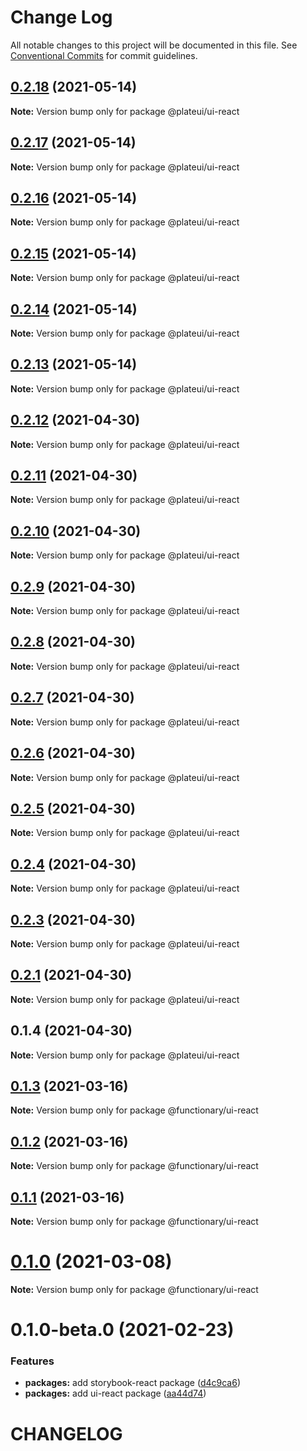 # Change Log

All notable changes to this project will be documented in this file.
See [Conventional Commits](https://conventionalcommits.org) for commit guidelines.

## [0.2.18](https://github.com/wraft/plateui/compare/@plateui/ui-react@0.2.17...@plateui/ui-react@0.2.18) (2021-05-14)

**Note:** Version bump only for package @plateui/ui-react





## [0.2.17](https://github.com/wraft/plateui/compare/@plateui/ui-react@0.2.16...@plateui/ui-react@0.2.17) (2021-05-14)

**Note:** Version bump only for package @plateui/ui-react





## [0.2.16](https://github.com/wraft/plateui/compare/@plateui/ui-react@0.2.15...@plateui/ui-react@0.2.16) (2021-05-14)

**Note:** Version bump only for package @plateui/ui-react





## [0.2.15](https://github.com/wraft/plateui/compare/@plateui/ui-react@0.2.14...@plateui/ui-react@0.2.15) (2021-05-14)

**Note:** Version bump only for package @plateui/ui-react





## [0.2.14](https://github.com/wraft/plateui/compare/@plateui/ui-react@0.2.13...@plateui/ui-react@0.2.14) (2021-05-14)

**Note:** Version bump only for package @plateui/ui-react





## [0.2.13](https://github.com/wraft/plateui/compare/@plateui/ui-react@0.2.12...@plateui/ui-react@0.2.13) (2021-05-14)

**Note:** Version bump only for package @plateui/ui-react





## [0.2.12](https://github.com/wraft/plateui/compare/@plateui/ui-react@0.2.11...@plateui/ui-react@0.2.12) (2021-04-30)

**Note:** Version bump only for package @plateui/ui-react





## [0.2.11](https://github.com/wraft/plate/compare/@plateui/ui-react@0.2.10...@plateui/ui-react@0.2.11) (2021-04-30)

**Note:** Version bump only for package @plateui/ui-react





## [0.2.10](https://github.com/wraft/plate/compare/@plateui/ui-react@0.2.9...@plateui/ui-react@0.2.10) (2021-04-30)

**Note:** Version bump only for package @plateui/ui-react





## [0.2.9](https://github.com/wraft/plate/compare/@plateui/ui-react@0.2.8...@plateui/ui-react@0.2.9) (2021-04-30)

**Note:** Version bump only for package @plateui/ui-react





## [0.2.8](https://github.com/wraft/plate/compare/@plateui/ui-react@0.2.7...@plateui/ui-react@0.2.8) (2021-04-30)

**Note:** Version bump only for package @plateui/ui-react





## [0.2.7](https://github.com/wraft/plate/compare/@plateui/ui-react@0.2.6...@plateui/ui-react@0.2.7) (2021-04-30)

**Note:** Version bump only for package @plateui/ui-react





## [0.2.6](https://github.com/wraft/plate/compare/@plateui/ui-react@0.2.5...@plateui/ui-react@0.2.6) (2021-04-30)

**Note:** Version bump only for package @plateui/ui-react





## [0.2.5](https://github.com/wraft/plate/compare/@plateui/ui-react@0.2.4...@plateui/ui-react@0.2.5) (2021-04-30)

**Note:** Version bump only for package @plateui/ui-react





## [0.2.4](https://github.com/wraft/plate/compare/@plateui/ui-react@0.2.3...@plateui/ui-react@0.2.4) (2021-04-30)

**Note:** Version bump only for package @plateui/ui-react





## [0.2.3](https://github.com/wraft/plate/compare/@plateui/ui-react@0.2.1...@plateui/ui-react@0.2.3) (2021-04-30)

**Note:** Version bump only for package @plateui/ui-react





## [0.2.1](https://github.com/wraft/plate/compare/@plateui/ui-react@0.1.4...@plateui/ui-react@0.2.1) (2021-04-30)

**Note:** Version bump only for package @plateui/ui-react





## 0.1.4 (2021-04-30)

**Note:** Version bump only for package @plateui/ui-react





## [0.1.3](https://github.com/wearefunctionary/plate/compare/@functionary/ui-react@0.1.2...@functionary/ui-react@0.1.3) (2021-03-16)

**Note:** Version bump only for package @functionary/ui-react

## [0.1.2](https://github.com/wearefunctionary/plate/compare/@functionary/ui-react@0.1.1...@functionary/ui-react@0.1.2) (2021-03-16)

**Note:** Version bump only for package @functionary/ui-react

## [0.1.1](https://github.com/wearefunctionary/plate/compare/@functionary/ui-react@0.1.0...@functionary/ui-react@0.1.1) (2021-03-16)

**Note:** Version bump only for package @functionary/ui-react

# [0.1.0](https://github.com/wearefunctionary/plate/compare/@functionary/ui-react@0.1.0-beta.0...@functionary/ui-react@0.1.0) (2021-03-08)

**Note:** Version bump only for package @functionary/ui-react

# 0.1.0-beta.0 (2021-02-23)

### Features

- **packages:** add storybook-react package ([d4c9ca6](https://github.com/wearefunctionary/plate/commit/d4c9ca66e24552c5dca6b5f279fac9a72e751e81))
- **packages:** add ui-react package ([aa44d74](https://github.com/wearefunctionary/plate/commit/aa44d74bc9ae63792723a36e76afc872b53d5932))

# CHANGELOG
